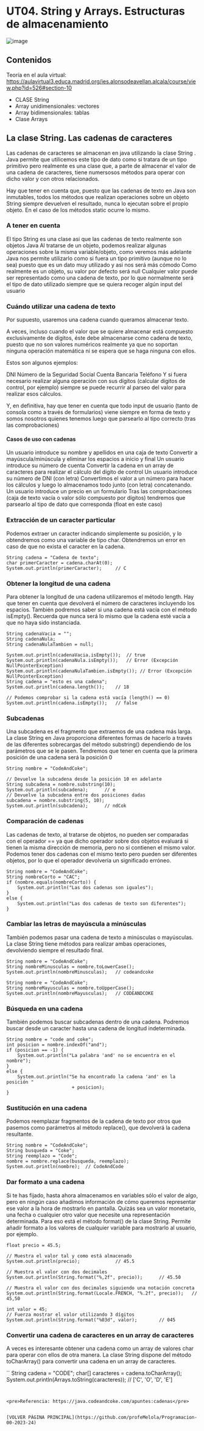 # UT04. String y Arrays. Estructuras de almacenamiento

![image](https://github.com/profeMelola/Programacion-04-2023-24/assets/91023374/eb753e10-7450-4889-8504-1eabfcd0e9a4)

## Contenidos

Teoría en el aula virtual: 
https://aulavirtual3.educa.madrid.org/ies.alonsodeavellan.alcala/course/view.php?id=526#section-10


- CLASE String
- Array unidimensionales: vectores
- Array bidimensionales: tablas
- Clase Arrays

## La clase String. Las cadenas de caracteres

Las cadenas de caracteres se almacenan en java utilizando la clase String . Java permite que utilicemos este tipo de dato como si tratara de un tipo primitivo pero realmente es una clase que, a parte de almacenar el valor de una cadena de caracteres, tiene numersosos métodos para operar con dicho valor y con otros relacionados.

Hay que tener en cuenta que, puesto que las cadenas de texto en Java son inmutables, todos los métodos que realizan operaciones sobre un objeto String siempre devuelven el resultado, nunca lo ejecutan sobre el propio objeto. En el caso de los métodos static ocurre lo mismo.

### A tener en cuenta
El tipo String es una clase asi que las cadenas de texto realmente son objetos Java
Al tratarse de un objeto, podemos realizar algunas operaciones sobre la misma variable/objeto, como veremos más adelante
Java nos permite utilizarlo como si fuera un tipo primitivo (aunque no lo sea) puesto que es un dato muy utilizado y asi nos será más cómodo
Como realmente es un objeto, su valor por defecto será null
Cualquier valor puede ser representado como una cadena de texto, por lo que normalmente será el tipo de dato utilizado siempre que se quiera recoger algún input del usuario

### Cuándo utilizar una cadena de texto
Por supuesto, usaremos una cadena cuando queramos almacenar texto.

A veces, incluso cuando el valor que se quiere almacenar está compuesto exclusivamente de dígitos, éste debe almacenarse como cadena de texto, puesto que no son valores numéricos realmente ya que no soportan ninguna operación matemática ni se espera que se haga ninguna con ellos.

Estos son algunos ejemplos:

DNI
Número de la Seguridad Social
Cuenta Bancaria
Teléfono
Y si fuera necesario realizar alguna operación con sus dígitos (calcular dígitos de control, por ejemplo) siempre se puede recurrir al parseo del valor para realizar esos cálculos.

Y, en definitiva, hay que tener en cuenta que todo input de usuario (tanto de consola como a través de formularios) viene siempre en forma de texto y somos nosotros quienes tenemos luego que parsearlo al tipo correcto (tras las comprobaciones)

#### Casos de uso con cadenas
Un usuario introduce su nombre y apellidos en una caja de texto
Convertir a mayúscula/minúscula y eliminar los espacios a inicio y final
Un usuario introduce su número de cuenta
Convertir la cadena en un array de caracteres para realizar el cálculo del digito de control
Un usuario introduce su número de DNI (con letra)
Convertimos el valor a un número para hacer los cálculos y luego lo almacenamos todo junto (con letra) concatenando.
Un usuario introduce un precio en un formulario
Tras las comprobaciones (caja de texto vacía o valor sólo compuesto por dígitos) tendremos que parsearlo al tipo de dato que corresponda (float en este caso)

### Extracción de un caracter particular
Podemos extraer un caracter indicando simplemente su posición, y lo obtendremos como una variable de tipo char. Obtendremos un error en caso de que no exista el caracter en la cadena.

```
String cadena = "Cadena de texto";
char primerCaracter = cadena.charAt(0);
System.out.println(primerCaracter);     // C
```

### Obtener la longitud de una cadena
Para obtener la longitud de una cadena utilizaremos el método length. Hay que tener en cuenta que devolverá el número de caracteres incluyendo los espacios. También podremos saber si una cadena está vacía con el método isEmpty(). Recuerda que nunca será lo mismo que la cadena esté vacía a que no haya sido instanciada.

```
String cadenaVacia = "";
String cadenaNula;
String cadenaNulaTambien = null;
 
System.out.println(cadenaVacia.isEmpty());  // true
System.out.println(cadenaNula.isEmpty());   // Error (Excepción NullPointerException)
System.out.println(cadenaNulaTambien.isEmpty()); // Error (Excepción NullPointerException)
String cadena = "esto es una cadena";
System.out.println(cadena.length());    // 18
 
// Podemos comprobar si la cadena está vacía (length() == 0)
System.out.println(cadena.isEmpty());   // false
```

### Subcadenas
Una subcadena es el fragmento que extraemos de una cadena más larga. La clase String en Java proporciona diferentes formas de hacerlo a través de las diferentes sobrecargas del método substring() dependiendo de los parámetros que se le pasen. Tendremos que tener en cuenta que la primera posición de una cadena será la posición 0

```
String nombre = "CodeAndCoke";
 
// Devuelve la subcadena desde la posición 10 en adelante
String subcadena = nombre.substring(10);
System.out.println(subcadena);      // e
// Devuelve la subcadena entre dos posiciones dadas
subcadena = nombre.substring(5, 10);
System.out.println(subcadena);      // ndCok
```

### Comparación de cadenas
Las cadenas de texto, al tratarse de objetos, no pueden ser comparadas con el operador == ya que dicho operador sobre dos objetos evaluará si tienen la misma dirección de memoria, pero no si contienen el mismo valor. Podemos tener dos cadenas con el mismo texto pero pueden ser diferentes objetos, por lo que el operador devolvería un significado erróneo.

```
String nombre = "CodeAndCoke";
String nombreCorto = "CAC";
if (nombre.equals(nombreCorto)) {
    System.out.println("Las dos cadenas son iguales");
}
else {
    System.out.println("Las dos cadenas de texto son diferentes");
}
```

### Cambiar las letras de mayúscula a minúsculas
También podemos pasar una cadena de texto a minúsculas o mayúsculas. La clase String tiene métodos para realizar ambas operaciones, devolviendo siempre el resultado final.

```
String nombre = "CodeAndCoke";
String nombreMinusculas = nombre.toLowerCase();
System.out.println(nombreMinusculas);   // codeandcoke
 
String nombre = "CodeAndCoke";
String nombreMayusculas = nombre.toUpperCase();
System.out.println(nombreMayusculas);   // CODEANDCOKE
```

### Búsqueda en una cadena
También podemos buscar subcadenas dentro de una cadena. Podremos buscar desde un caracter hasta una cadena de longitud indeterminada.

```
String nombre = "code and coke";
int posicion = nombre.indexOf("and");
if (posicion == -1) {
    System.out.println("La palabra 'and' no se encuentra en el nombre");
}
else {
    System.out.println("Se ha encontrado la cadena 'and' en la posición " 
                        + posicion);
}
```

### Sustitución en una cadena
Podemos reemplazar fragmentos de la cadena de texto por otros que pasemos como parámetros al método replace(), que devolverá la cadena resultante.

```
String nombre = "CodeAndCoke";
String busqueda = "Coke";
String reemplazo = "Code";
nombre = nombre.replace(busqueda, reemplazo);
System.out.println(nombre);  // CodeAndCode
```

### Dar formato a una cadena
Si te has fijado, hasta ahora almacenamos en variables sólo el valor de algo, pero en ningún caso añadimos información de cómo queremos representar ese valor a la hora de mostrarlo en pantalla. Quizás sea un valor monetario, una fecha o cualquier otro valor que necesite una representación determinada. Para eso está el método format() de la clase String. Permite añadir formato a los valores de cualquier variable para mostrarlo al usuario, por ejemplo.

```
float precio = 45.5;
 
// Muestra el valor tal y como está almacenado
System.out.println(precio);             // 45.5
 
// Muestra el valor con dos decimales
System.out.println(String.format("%,2f", precio));      // 45.50
 
// Muestra el valor con dos decimales siguiendo una notación concreta
System.out.println(String.format(Locale.FRENCH, "%.2f", precio));   // 45,50
 
int valor = 45;
// Fuerza mostrar el valor utilizando 3 dígitos
System.out.println(String.format("%03d", valor);        // 045
```

### Convertir una cadena de caracteres en un array de caracteres
A veces es interesante obtener una cadena como un array de valores char para operar con ellos de otra manera. La clase String dispone del método toCharArray() para convertir una cadena en un array de caracteres.

``
String cadena = "CODE";
char[] caracteres = cadena.toCharArray();
System.out.println(Arrays.toString(caracteres));  // ['C', 'O', 'D', 'E']

```


<pre>Referencia: https://java.codeandcoke.com/apuntes:cadenas</pre>


[VOLVER PÁGINA PRINCIPAL](https://github.com/profeMelola/Programacion-00-2023-24)

